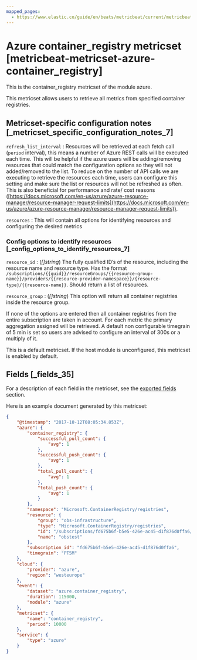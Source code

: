 ```yaml
---
mapped_pages:
  - https://www.elastic.co/guide/en/beats/metricbeat/current/metricbeat-metricset-azure-container_registry.html
---
```


# Azure container_registry metricset [metricbeat-metricset-azure-container_registry]

This is the container_registry metricset of the module azure.

This metricset allows users to retrieve all metrics from specified container registries.


## Metricset-specific configuration notes [_metricset_specific_configuration_notes_7]

`refresh_list_interval`
:   Resources will be retrieved at each fetch call (`period` interval), this means a number of Azure REST calls will be executed each time. This will be helpful if the azure users will be adding/removing resources that could match the configuration options so they will not added/removed to the list. To reduce on the number of API calls we are executing to retrieve the resources each time, users can configure this setting and make sure the list or resources will not be refreshed as often. This is also beneficial for performance and rate/ cost reasons ([https://docs.microsoft.com/en-us/azure/azure-resource-manager/resource-manager-request-limits](https://docs.microsoft.com/en-us/azure/azure-resource-manager/resource-manager-request-limits)).

`resources`
:   This will contain all options for identifying resources and configuring the desired metrics


### Config options to identify resources [_config_options_to_identify_resources_7]

`resource_id`
:   (*[]string*) The fully qualified ID’s of the resource, including the resource name and resource type. Has the format `/subscriptions/{{guid}}/resourceGroups/{{resource-group-name}}/providers/{{resource-provider-namespace}}/{resource-type}/{{resource-name}}`. Should return a list of resources.

`resource_group`
:   (*[]string*) This option will return all container registries inside the resource group.

If none of the options are entered then all container registries from the entire subscription are taken in account. For each metric the primary aggregation assigned will be retrieved. A default non configurable timegrain of 5 min is set so users are advised to configure an interval of 300s or  a multiply of it.

This is a default metricset. If the host module is unconfigured, this metricset is enabled by default.

## Fields [_fields_35]

For a description of each field in the metricset, see the [exported fields](/reference/metricbeat/exported-fields-azure.md) section.

Here is an example document generated by this metricset:

```json
{
    "@timestamp": "2017-10-12T08:05:34.853Z",
    "azure": {
        "container_registry": {
            "successful_pull_count": {
                "avg": 1
            },
            "successful_push_count": {
                "avg": 1
            },
            "total_pull_count": {
                "avg": 1
            },
            "total_push_count": {
                "avg": 1
            }
        },
        "namespace": "Microsoft.ContainerRegistry/registries",
        "resource": {
            "group": "obs-infrastructure",
            "type": "Microsoft.ContainerRegistry/registries",
            "id": "/subscriptions/fd675b6f-b5e5-426e-ac45-d1f876d0ffa6/resourceGroups/obs-infrastructure/providers/Microsoft.ContainerRegistry/registries/obstest",
            "name": "obstest"
        },
        "subscription_id": "fd675b6f-b5e5-426e-ac45-d1f876d0ffa6",
        "timegrain": "PT5M"
    },
    "cloud": {
        "provider": "azure",
        "region": "westeurope"
    },
    "event": {
        "dataset": "azure.container_registry",
        "duration": 115000,
        "module": "azure"
    },
    "metricset": {
        "name": "container_registry",
        "period": 10000
    },
    "service": {
        "type": "azure"
    }
}
```


